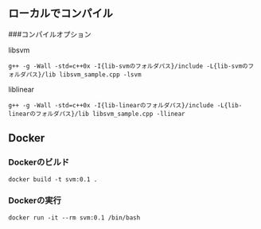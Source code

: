 ## ローカルでコンパイル
###コンパイルオプション

libsvm

`g++ -g -Wall -std=c++0x -I{lib-svmのフォルダパス}/include -L{lib-svmのフォルダパス}/lib libsvm_sample.cpp -lsvm`

liblinear

`g++ -g -Wall -std=c++0x -I{lib-linearのフォルダパス}/include -L{lib-linearのフォルダパス}/lib libsvm_sample.cpp -llinear`


## Docker
### Dockerのビルド
`docker build -t svm:0.1 .`

### Dockerの実行
`docker run -it --rm svm:0.1 /bin/bash`
